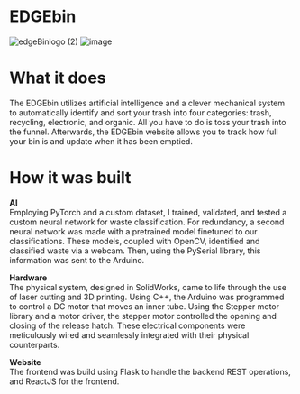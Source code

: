 # EDGEbin
![edgeBinlogo (2)](https://github.com/AnjananT/EDGEbin/assets/144964837/9a25ae79-22e1-4600-91a3-e2460447671b)
![image](https://github.com/AnjananT/EDGEbin/assets/144964837/b22b8642-fe31-4858-b0a1-22988b10c0a9)


# What it does
The EDGEbin utilizes artificial intelligence and a clever mechanical system to automatically identify and sort your trash into four categories: trash, recycling, electronic, and organic. All you have to do is toss your trash into the funnel. Afterwards, the EDGEbin website allows you to track how full your bin is and update when it has been emptied.

# How it was built
**AI**  
Employing PyTorch and a custom dataset, I trained, validated, and tested a custom neural network for waste classification. For redundancy, a second neural network was made with a pretrained model finetuned to our classifications. These models, coupled with OpenCV, identified and classified waste via a webcam. Then, using the PySerial library, this information was sent to the Arduino. 

**Hardware**           
The physical system, designed in SolidWorks, came to life through the use of laser cutting and 3D printing. Using C++, the Arduino was programmed to control a DC motor that moves an inner tube. Using the Stepper motor library and a motor driver, the stepper motor controlled the opening and closing of the release hatch. These electrical components were meticulously wired and seamlessly integrated with their physical counterparts. 

**Website**  
The frontend was build using Flask to handle the backend REST operations, and ReactJS for the frontend.
